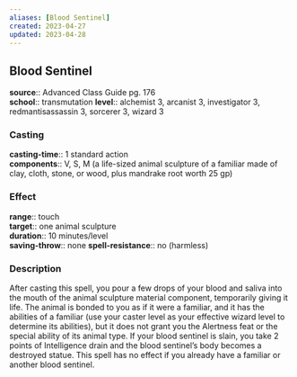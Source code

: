 ```yaml
---
aliases: [Blood Sentinel]
created: 2023-04-27
updated: 2023-04-28
---
```


## Blood Sentinel

**source**:: Advanced Class Guide pg. 176  
**school**:: transmutation
**level**:: alchemist 3, arcanist 3, investigator 3, redmantisassassin 3, sorcerer 3, wizard 3

### Casting

**casting-time**:: 1 standard action  
**components**:: V, S, M (a life-sized animal sculpture of a familiar made of clay, cloth, stone, or wood, plus mandrake root worth 25 gp)

### Effect

**range**:: touch  
**target**:: one animal sculpture  
**duration**:: 10 minutes/level  
**saving-throw**:: none
**spell-resistance**:: no (harmless)

### Description

After casting this spell, you pour a few drops of your blood and saliva into the mouth of the animal sculpture material component, temporarily giving it life. The animal is bonded to you as if it were a familiar, and it has the abilities of a familiar (use your caster level as your effective wizard level to determine its abilities), but it does not grant you the Alertness feat or the special ability of its animal type. If your blood sentinel is slain, you take 2 points of Intelligence drain and the blood sentinel’s body becomes a destroyed statue. This spell has no effect if you already have a familiar or another blood sentinel.
